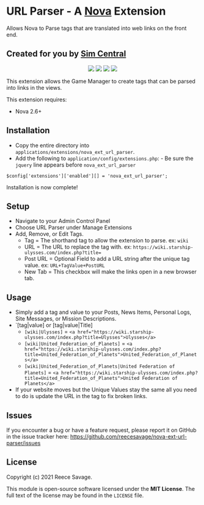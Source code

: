 # URL Parser - A [Nova](https://anodyne-productions.com/nova) Extension
Allows Nova to Parse tags that are translated into web links on the front end.
## Created for you by [Sim Central](https://simcentral.org)

<p align="center">
  <a href="https://github.com/reecesavage/nova-ext-url-parser/releases/tag/v1.0.1"><img src="https://img.shields.io/badge/Version-v1.0.1-brightgreen.svg"></a>
  <a href="http://www.anodyne-productions.com/nova"><img src="https://img.shields.io/badge/Nova-v2.6.1-orange.svg"></a>
  <a href="https://www.php.net"><img src="https://img.shields.io/badge/PHP-v5.3.0-blue.svg"></a>
  <a href="https://opensource.org/licenses/MIT"><img src="https://img.shields.io/badge/license-MIT-red.svg"></a>
</p>

This extension allows the Game Manager to create tags that can be parsed into links in the views. 

This extension requires:

- Nova 2.6+

## Installation

- Copy the entire directory into `applications/extensions/nova_ext_url_parser`.
- Add the following to `application/config/extensions.php`: - Be sure the `jquery` line appears before `nova_ext_url_parser`
```
$config['extensions']['enabled'][] = 'nova_ext_url_parser';
```
Installation is now complete!

## Setup
- Navigate to your Admin Control Panel
- Choose URL Parser under Manage Extensions
- Add, Remove, or Edit Tags.
  - Tag = The shorthand tag to allow the extension to parse. ex: `wiki`
  - URL = The URL to replace the tag with. ex: `https://wiki.starship-ulysses.com/index.php?title=`
  - Post URL = Optional Field to add a URL string after the unique tag value. ex: `URL+TagValue+PostURL`
  - New Tab = This checkbox will make the links open in a new browser tab.

## Usage

- Simply add a tag and value to your Posts, News Items, Personal Logs, Site Messages, or Mission Descriptions.
- `[tag|value] or [tag|value|Title]
  - `[wiki|Ulysses]` = `<a href="https://wiki.starship-ulysses.com/index.php?title=Ulysses">Ulysses</a>`
  - `[wiki|United_Federation_of_Planets]` = `<a href="https://wiki.starship-ulysses.com/index.php?title=United_Federation_of_Planets">United_Federation_of_Planets</a>`
  - `[wiki|United_Federation_of_Planets|United Federation of Planets]` = `<a href="https://wiki.starship-ulysses.com/index.php?title=United_Federation_of_Planets">United Federation of Planets</a>`
- If your website moves but the Unique Values stay the same all you need to do is update the URL in the tag to fix broken links.

## Issues

If you encounter a bug or have a feature request, please report it on GitHub in the issue tracker here: https://github.com/reecesavage/nova-ext-url-parser/issues

## License

Copyright (c) 2021 Reece Savage.

This module is open-source software licensed under the **MIT License**. The full text of the license may be found in the `LICENSE` file.
